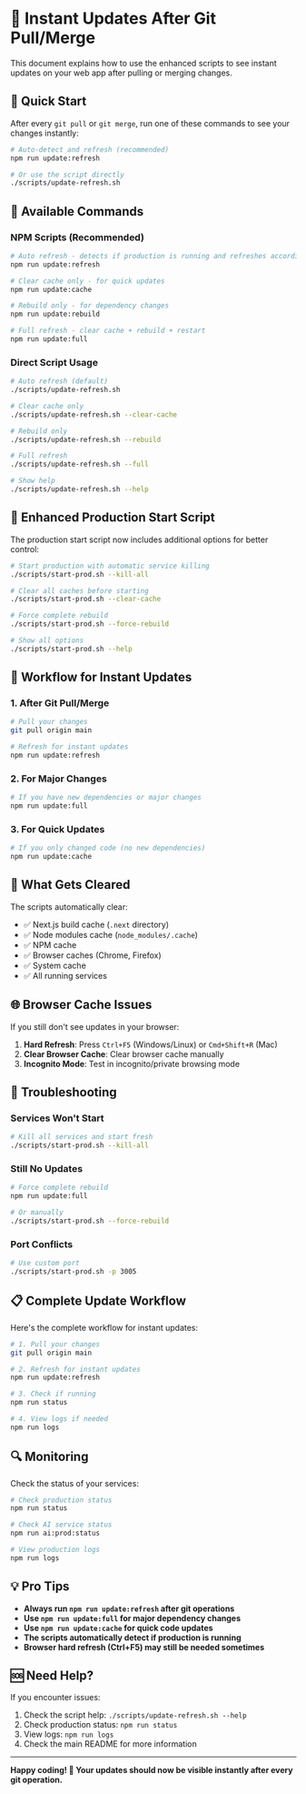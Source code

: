 # 🚀 Instant Updates After Git Pull/Merge

This document explains how to use the enhanced scripts to see instant updates on your web app after pulling or merging changes.

## 🎯 Quick Start

After every `git pull` or `git merge`, run one of these commands to see your changes instantly:

```bash
# Auto-detect and refresh (recommended)
npm run update:refresh

# Or use the script directly
./scripts/update-refresh.sh
```

## 🔧 Available Commands

### NPM Scripts (Recommended)
```bash
# Auto refresh - detects if production is running and refreshes accordingly
npm run update:refresh

# Clear cache only - for quick updates
npm run update:cache

# Rebuild only - for dependency changes
npm run update:rebuild

# Full refresh - clear cache + rebuild + restart
npm run update:full
```

### Direct Script Usage
```bash
# Auto refresh (default)
./scripts/update-refresh.sh

# Clear cache only
./scripts/update-refresh.sh --clear-cache

# Rebuild only
./scripts/update-refresh.sh --rebuild

# Full refresh
./scripts/update-refresh.sh --full

# Show help
./scripts/update-refresh.sh --help
```

## 🚀 Enhanced Production Start Script

The production start script now includes additional options for better control:

```bash
# Start production with automatic service killing
./scripts/start-prod.sh --kill-all

# Clear all caches before starting
./scripts/start-prod.sh --clear-cache

# Force complete rebuild
./scripts/start-prod.sh --force-rebuild

# Show all options
./scripts/start-prod.sh --help
```

## 🔄 Workflow for Instant Updates

### 1. After Git Pull/Merge
```bash
# Pull your changes
git pull origin main

# Refresh for instant updates
npm run update:refresh
```

### 2. For Major Changes
```bash
# If you have new dependencies or major changes
npm run update:full
```

### 3. For Quick Updates
```bash
# If you only changed code (no new dependencies)
npm run update:cache
```

## 🧹 What Gets Cleared

The scripts automatically clear:

- ✅ Next.js build cache (`.next` directory)
- ✅ Node modules cache (`node_modules/.cache`)
- ✅ NPM cache
- ✅ Browser caches (Chrome, Firefox)
- ✅ System cache
- ✅ All running services

## 🌐 Browser Cache Issues

If you still don't see updates in your browser:

1. **Hard Refresh**: Press `Ctrl+F5` (Windows/Linux) or `Cmd+Shift+R` (Mac)
2. **Clear Browser Cache**: Clear browser cache manually
3. **Incognito Mode**: Test in incognito/private browsing mode

## 🚨 Troubleshooting

### Services Won't Start
```bash
# Kill all services and start fresh
./scripts/start-prod.sh --kill-all
```

### Still No Updates
```bash
# Force complete rebuild
npm run update:full

# Or manually
./scripts/start-prod.sh --force-rebuild
```

### Port Conflicts
```bash
# Use custom port
./scripts/start-prod.sh -p 3005
```

## 📋 Complete Update Workflow

Here's the complete workflow for instant updates:

```bash
# 1. Pull your changes
git pull origin main

# 2. Refresh for instant updates
npm run update:refresh

# 3. Check if running
npm run status

# 4. View logs if needed
npm run logs
```

## 🔍 Monitoring

Check the status of your services:

```bash
# Check production status
npm run status

# Check AI service status
npm run ai:prod:status

# View production logs
npm run logs
```

## 💡 Pro Tips

- **Always run `npm run update:refresh` after git operations**
- **Use `npm run update:full` for major dependency changes**
- **Use `npm run update:cache` for quick code updates**
- **The scripts automatically detect if production is running**
- **Browser hard refresh (Ctrl+F5) may still be needed sometimes**

## 🆘 Need Help?

If you encounter issues:

1. Check the script help: `./scripts/update-refresh.sh --help`
2. Check production status: `npm run status`
3. View logs: `npm run logs`
4. Check the main README for more information

---

**Happy coding! 🎉 Your updates should now be visible instantly after every git operation.**